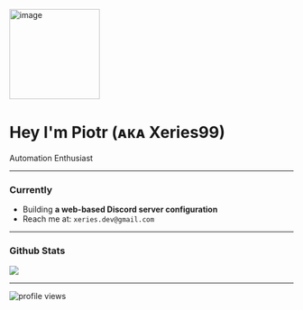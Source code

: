 <p aling="center">
  <img src="https://media.giphy.com/media/3ohs4BSacFKI7A717y/giphy.gif" width="160" alt="image">
</p>
<h1 aling="center">Hey I'm Piotr (ᴀᴋᴀ Xeries99)</h1>
<p aling="center">
  Automation Enthusiast
</p>

------

### Currently

- Building **a web-based Discord server configuration**
- Reach me at: `xeries.dev@gmail.com`

------


<h3 aling="center"> Github Stats</h3>

<p aling="center">
  <img src="https://github-readme-stats.vercel.app/api?username=Xeries99&show_icons=true&theme=tokyonight" dir="auto"/>
</p>


------


<p aling="center">
<img src="https://komarev.com/ghpvc/?username=Xeries99&label=Profile%20Views&color=blue" alt="profile views"/>
</p>
